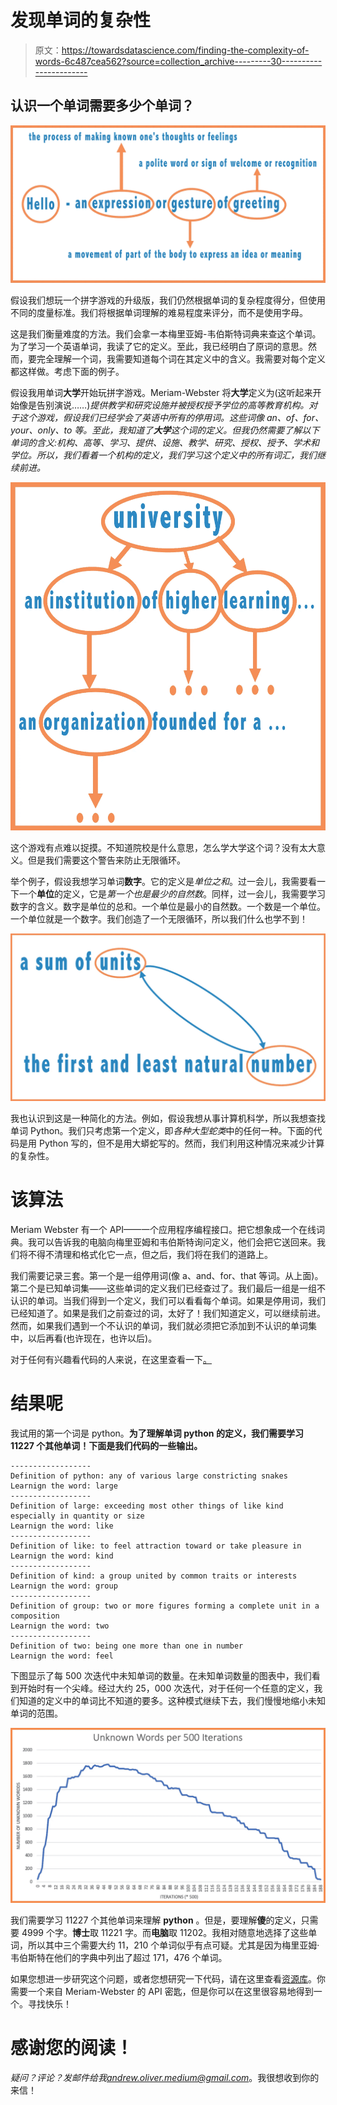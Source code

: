 # 发现单词的复杂性

> 原文：<https://towardsdatascience.com/finding-the-complexity-of-words-6c487cea562?source=collection_archive---------30----------------------->

## 认识一个单词需要多少个单词？

![](img/4c17720e7af166a21c52c19ddafc4a0d.png)

假设我们想玩一个拼字游戏的升级版，我们仍然根据单词的复杂程度得分，但使用不同的度量标准。我们将根据单词理解的难易程度来评分，而不是使用字母。

这是我们衡量难度的方法。我们会拿一本梅里亚姆-韦伯斯特词典来查这个单词。为了学习一个英语单词，我读了它的定义。至此，我已经明白了原词的意思。然而，要完全理解一个词，我需要知道每个词在其定义中的含义。我需要对每个定义都这样做。考虑下面的例子。

假设我用单词**大学**开始玩拼字游戏。Meriam-Webster 将**大学**定义为(这听起来开始像是告别演说……)*提供教学和研究设施并被授权授予学位的高等教育机构。对于这个游戏，假设我们已经学会了英语中所有的停用词。这些词像 an、of、for、your、only、to 等。至此，我知道了**大学**这个词的定义。但我仍然需要了解以下单词的含义:机构、高等、学习、提供、设施、教学、研究、授权、授予、学术和学位。所以，我们看着一个机构的定义，我们学习这个定义中的所有词汇，我们继续前进。*

![](img/40a9d0a3f1bee49c1a25cdbb96efd1c0.png)

这个游戏有点难以捉摸。不知道院校是什么意思，怎么学大学这个词？没有太大意义。但是我们需要这个警告来防止无限循环。

举个例子，假设我想学习单词**数字**。它的定义是*单位之和*。过一会儿，我需要看一下一个**单位**的定义，它是*第一个也是最少的自然数*。同样，过一会儿，我需要学习数字的含义。数字是单位的总和。一个单位是最小的自然数。一个数是一个单位。一个单位就是一个数字。我们创造了一个无限循环，所以我们什么也学不到！

![](img/2361e4e217f02834be7d81a51c527552.png)

我也认识到这是一种简化的方法。例如，假设我想从事计算机科学，所以我想查找单词 Python。我们只考虑第一个定义，即*各种大型蛇类*中的任何一种。下面的代码是用 Python 写的，但不是用大蟒蛇写的。然而，我们利用这种情况来减少计算的复杂性。

# 该算法

Meriam Webster 有一个 API——一个应用程序编程接口。把它想象成一个在线词典。我可以告诉我的电脑向梅里亚姆和韦伯斯特询问定义，他们会把它送回来。我们将不得不清理和格式化它一点，但之后，我们将在我们的道路上。

我们需要记录三套。第一个是一组停用词(像 a、and、for、that 等词。从上面)。第二个是已知单词集——这些单词的定义我们已经查过了。我们最后一组是一组不认识的单词。当我们得到一个定义，我们可以看看每个单词。如果是停用词，我们已经知道了。如果是我们之前查过的词，太好了！我们知道定义，可以继续前进。然而，如果我们遇到一个不认识的单词，我们就必须把它添加到不认识的单词集中，以后再看(也许现在，也许以后)。

对于任何有兴趣看代码的人来说，在这里查看一下[。](https://github.com/andrewjoliver/dictionary-search/blob/master/dict-search.py)

# 结果呢

我试用的第一个词是 python。**为了理解单词 python 的定义，我们需要学习 11227 个其他单词！下面是我们代码的一些输出。**

```
------------------
Definition of python: any of various large constricting snakes
Learnign the word: large
------------------
Definition of large: exceeding most other things of like kind especially in quantity or size 
Learnign the word: like
------------------
Definition of like: to feel attraction toward or take pleasure in 
Learnign the word: kind
------------------
Definition of kind: a group united by common traits or interests 
Learnign the word: group
------------------
Definition of group: two or more figures forming a complete unit in a composition 
Learnign the word: two
------------------
Definition of two: being one more than one in number
Learnign the word: feel
```

下图显示了每 500 次迭代中未知单词的数量。在未知单词数量的图表中，我们看到开始时有一个尖峰。经过大约 25，000 次迭代，对于任何一个任意的定义，我们知道的定义中的单词比不知道的要多。这种模式继续下去，我们慢慢地缩小未知单词的范围。

![](img/524193bbfbec81049003ece83767d7c8.png)

我们需要学习 11227 个其他单词来理解 **python** 。但是，要理解**傻**的定义，只需要 4999 个字。**博士**取 11221 字。而**电脑**取 11202。我相对随意地选择了这些单词，所以其中三个需要大约 11，210 个单词似乎有点可疑。尤其是因为梅里亚姆·韦伯斯特在他们的字典中列出了超过 171，476 个单词。

如果您想进一步研究这个问题，或者您想研究一下代码，请在这里查看[资源库](https://github.com/andrewjoliver/dictionary-search/blob/master/dict-search.py)。你需要一个来自 Meriam-Webster 的 API 密匙，但是你可以在这里很容易地得到一个。寻找快乐！

# 感谢您的阅读！

*疑问？评论？发邮件给我*[*andrew.oliver.medium@gmail.com*](mailto:andrew.oliver.medium@gmail.com?source=post_page---------------------------)。我很想收到你的来信！